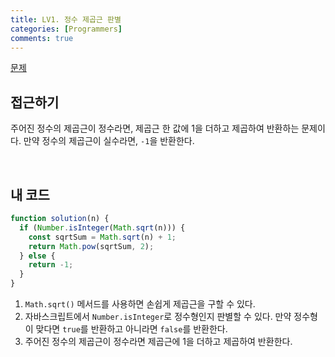 ```yaml
---
title: LV1. 정수 제곱근 판별
categories: [Programmers]
comments: true
---
```


[문제](https://programmers.co.kr/learn/courses/30/lessons/12934)

## 접근하기

주어진 정수의 제곱근이 정수라면, 제곱근 한 값에 1을 더하고 제곱하여 반환하는 문제이다.
만약 정수의 제곱근이 실수라면, `-1`을 반환한다.

<br>

## 내 코드

```js
function solution(n) {
  if (Number.isInteger(Math.sqrt(n))) {
    const sqrtSum = Math.sqrt(n) + 1;
    return Math.pow(sqrtSum, 2);
  } else {
    return -1;
  }
}
```

1. `Math.sqrt()` 메서드를 사용하면 손쉽게 제곱근을 구할 수 있다.
2. 자바스크립트에서 `Number.isInteger`로 정수형인지 판별할 수 있다. 만약 정수형이 맞다면 `true`를 반환하고 아니라면 `false`를 반환한다.
3. 주어진 정수의 제곱근이 정수라면 제곱근에 1을 더하고 제곱하여 반환한다.
